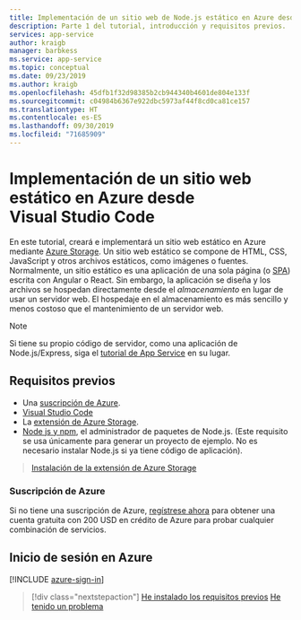 ```yaml
---
title: Implementación de un sitio web de Node.js estático en Azure desde Visual Studio Code
description: Parte 1 del tutorial, introducción y requisitos previos.
services: app-service
author: kraigb
manager: barbkess
ms.service: app-service
ms.topic: conceptual
ms.date: 09/23/2019
ms.author: kraigb
ms.openlocfilehash: 45dfb1f32d98385b2cb944340b4601de804e133f
ms.sourcegitcommit: c04984b6367e922dbc5973af44f8cd0ca81ce157
ms.translationtype: HT
ms.contentlocale: es-ES
ms.lasthandoff: 09/30/2019
ms.locfileid: "71685909"
---
```

# <a name="deploy-a-static-website-to-azure-from-visual-studio-code"></a>Implementación de un sitio web estático en Azure desde Visual Studio Code

En este tutorial, creará e implementará un sitio web estático en Azure mediante [Azure Storage](https://docs.microsoft.com/azure/storage). Un sitio web estático se compone de HTML, CSS, JavaScript y otros archivos estáticos, como imágenes o fuentes. Normalmente, un sitio estático es una aplicación de una sola página (o [SPA](https://en.wikipedia.org/wiki/Single-page_application)) escrita con Angular o React. Sin embargo, la aplicación se diseña y los archivos se hospedan directamente desde el *almacenamiento* en lugar de usar un servidor web. El hospedaje en el almacenamiento es más sencillo y menos costoso que el mantenimiento de un servidor web.

> [!NOTE]
> Si tiene su propio código de servidor, como una aplicación de Node.js/Express, siga el [tutorial de App Service](tutorial-vscode-azure-app-service-node-01.md) en su lugar.

## <a name="prerequisites"></a>Requisitos previos

- Una [suscripción de Azure](#azure-subscription).
- [Visual Studio Code](https://code.visualstudio.com/)
- La [extensión de Azure Storage](https://marketplace.visualstudio.com/items?itemName=ms-azuretools.vscode-azurestorage).
- [Node js y npm](https://nodejs.org/en/download), el administrador de paquetes de Node.js. (Este requisito se usa únicamente para generar un proyecto de ejemplo. No es necesario instalar Node.js si ya tiene código de aplicación).

> <a class="tutorial-install-extension-btn" href="vscode:extension/ms-azuretools.vscode-azurestorage">Instalación de la extensión de Azure Storage</a>

### <a name="azure-subscription"></a>Suscripción de Azure

Si no tiene una suscripción de Azure, [regístrese ahora](https://azure.microsoft.com/en-us/free/?utm_source=campaign&utm_campaign=vscode-tutorial-static-website&mktingSource=vscode-tutorial-static-website) para obtener una cuenta gratuita con 200 USD en crédito de Azure para probar cualquier combinación de servicios.

## <a name="sign-in-to-azure"></a>Inicio de sesión en Azure

[!INCLUDE [azure-sign-in](includes/azure-sign-in.md)]

> [!div class="nextstepaction"]
> [He instalado los requisitos previos](tutorial-vscode-static-website-node-02.md) [He tenido un problema](https://www.research.net/r/PWZWZ52?tutorial=node-deployment-staticwebsite&step=getting-started)
